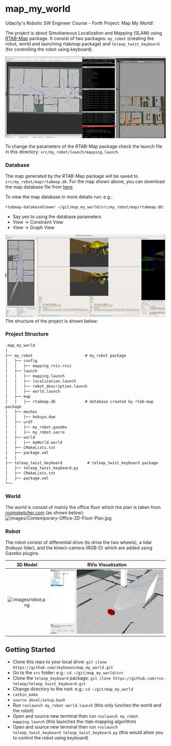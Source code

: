 # map_my_world

Udacity's Robotic SW Engineer Course - Forth Project: Map My World!

The project is about Simultaneous Localization and Mapping (SLAM) using [RTAB-Map](http://wiki.ros.org/rtabmap_ros) package. It consist of two packages: `my_robot` (creating the robot, world and launching rtabmap package) and `teleop_twist_keyboard` (for controlling the robot using keyboard).

![images/map_my_world.png](images/map_my_world.png)

To change the parameters of the RTAB-Map package check the launch file in this directory: `src/my_robot/launch/mapping.launch`.

### Database

The map generated by the RTAB-Map package will be saved to `src/my_robot/map/rtabmap.db`. For the map shown above, you can download the map database file from [here](https://drive.google.com/file/d/1IHo6Y1sZUvNbS2viZ_b5UTm14svUdJhU/view?usp=sharing).

To view the map database in more details run: e.g.:

`rtabmap-databaseViewer ~/git/map_my_world/src/my_robot/map/rtabmap.db`:

- Say yes to using the database parameters
- View -> Constraint View
- View -> Graph View

![images/database_rtabmap.png](images/database_rtabmap.png)
The structure of the project is shown below:

### Project Structure

    .map_my_world
    |
    ├── my_robot                       # my_robot package
    │   ├── config
    │   │   ├── mapping_rviz.rviz
    │   ├── launch
    │   │   ├── mapping.launch
    │   │   ├── localization.launch
    │   │   ├── robot_description.launch
    │   │   ├── world.launch
    │   ├── map
    │   │   ├── rtabmap.db             # database created by rtab-map package
    │   ├── meshes
    │   │   ├── hokuyo.dae
    │   ├── urdf
    │   │   ├── my_robot.gazebo
    │   │   ├── my_robot.xacro
    │   ├── world
    │   │   ├── myWorld.world
    │   ├── CMakeLists.txt
    │   ├── package.xml
    |   |
    ├── teleop_twist_keyboard           # teleop_twist_keyboard package
    │   ├── teleop_twist_keyboard.py
    │   ├── CMakeLists.txt
    │   ├── package.xml
    └──

### World

The world is consist of mainly the office floor which the plan is taken from [roomsketcher.com](https://www.roomsketcher.com/floor-plan-gallery/325/office-floor-plan-examples/contemporary-office-floor-plan/) (as shown below):
![images/Contemporary-Office-2D-Floor-Plan.jpg](images/Contemporary-Office-2D-Floor-Plan.jpg)

### Robot

The robot consist of differential drive (to drive the two wheels), a lidar (hokuyo lidar), and the kinect-camera (RGB-D) which are added using Gazebo plugins.

|               3D Model                |         RVis Visualization          |
| :-----------------------------------: | :---------------------------------: |
| ![images/robot.png](images/robot.png) | ![images/rviz.png](images/rviz.png) |

## Getting Started

- Clone this repo to your local drive:
  `git clone https://github.com/Jeyhooon/map_my_world.git`
- Go to the `src` folder: e.g.: `cd ~/git/map_my_world/src`
- Clone the `teleop_keyboard` package: `git clone https://github.com/ros-teleop/teleop_twist_keyboard.git`
- Change directory to the root: e.g.: `cd ~/git/map_my_world`
- `catkin_make`
- `source devel/setup.bash`
- Run `roslaunch my_robot world.launch` (this only lunches the world and the robot)
- Open and source new terminal then run `roslaunch my_robot mapping.launch` (this launches the rtab-mapping algorithm)
- Open and source new terminal then run `roslaunch teleop_twist_keyboard teleop_twist_keyboard.py` (this would allow you to control the robot using keyboard)
